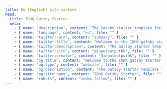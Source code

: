 ```yaml
---
title: En (English) site content
head:
  title: IOHK Gatsby Starter
  meta:
    - { name: "description", content: "The Gatsby starter template for IOHK. With CI, CMS, localisation and theming baked in.", file: "" }
    - { name: "language", content: "en", file: "" }
    - { name: "twitter:card", content: "summary", file: "" }
    - { name: "twitter:title", content: "Welcome to the IOHK gatsby starter template", file: "" }
    - { name: "twitter:description", content: "The Gatsby starter template for IOHK. With CI, CMS, localisation and theming baked in.", file: "" }
    - { name: "twitter:site", content: "@inputoutputhk", file: "" }
    - { name: "twitter:creator", content: "@inputoutputhk", file: "" }
    - { name: "og:title", content: "Welcome to the IOHK gatsby starter template", file: "" }
    - { name: "og:type", content: "website", file: "" }
    - { name: "og:description", content: "The Gatsby starter template for IOHK. With CI, CMS, localisation and theming baked in.", file: "" }
    - { name: "og:site_name", content: "IOHK Gatsby Starter", file: "" }
    - { name: "robots", content: "index,follow", file: "" }
---
```

